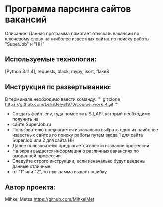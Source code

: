 # Программа парсинга сайтов вакансий 
Описание:
Данная программа помогает отыскать вакансии по ключевому слову 
на наиболее известных сайтах по поиску работы "SuperJob" и "HH"

## Используемые технологии:
[Python 3.11.4], requests, black, mypy, isort, flake8

## Инструкция по развертыванию:
В терминале необходимо ввести команду:
'''
git clone https://github.com/LehaBelya1973/course_work_4.git
'''
- Создать файл .env, туда поместить SJ_API, который необходимо получить на
- сайте SuperJob.ru
- Пользователю предлагается изначально выбрать один из наиболее известных сайтов
по поиску работы путем ввода 1 для сайта SuperJob или 2 для сайта HH
- Далее пользователю предлагается ввести название профессии
- На экран выдается информация о различных вакансиях по выбранной профессии
- Следуйте строго инструкции, если изначально будут введены данные отличные
- от "1" или "2", то программа выдаст ошибку

## Автор проекта: 
Mihkel Metsa
https://github.com/MihkelMet
